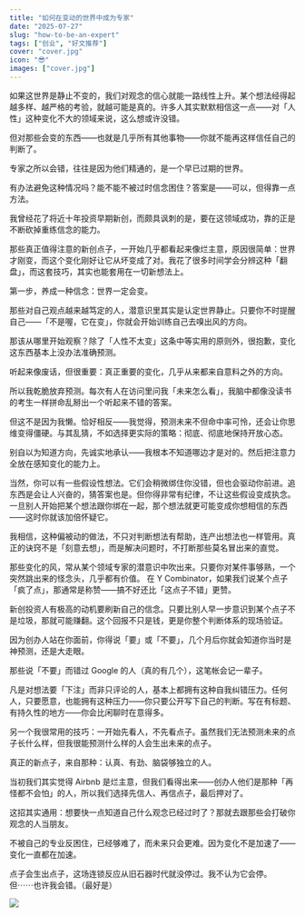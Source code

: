 ```yaml
---
title: "如何在变动的世界中成为专家"
date: "2025-07-27"
slug: "how-to-be-an-expert"
tags: ["创业", "好文推荐"]
cover: "cover.jpg"
icon: "😎"
images: ["cover.jpg"]
---
```

如果这世界是静止不变的，我们对观念的信心就能一路线性上升。某个想法经得起越多样、越严格的考验，就越可能是真的。许多人其实默默相信这一点——对「人性」这种变化不大的领域来说，这么想或许没错。



但对那些会变的东西——也就是几乎所有其他事物——你就不能再这样信任自己的判断了。



专家之所以会错，往往是因为他们精通的，是一个早已过期的世界。



有办法避免这种情况吗？能不能不被过时信念困住？答案是——可以，但得靠一点方法。



我曾经花了将近十年投资早期新创，而颇具讽刺的是，要在这领域成功，靠的正是不断砍掉重练信念的能力。



那些真正值得注意的新创点子，一开始几乎都看起来像烂主意，原因很简单：世界才刚变，而这个变化刚好让它从坏变成了对。我花了很多时间学会分辨这种「翻盘」，而这套技巧，其实也能套用在一切新想法上。



第一步，养成一种信念：世界一定会变。



那些对自己观点越来越笃定的人，潜意识里其实是认定世界静止。只要你不时提醒自己——「不是喔，它在变」，你就会开始训练自己去嗅出风的方向。



那该从哪里开始观察？除了「人性不太变」这条中等实用的原则外，很抱歉，变化这东西基本上没办法准确预测。



听起来像废话，但很重要：真正重要的变化，几乎从来都来自意料之外的方向。



所以我乾脆放弃预测。每次有人在访问里问我「未来怎么看」，我脑中都像没读书的考生一样拼命乱掰出一个听起来不错的答案。



但这不是因为我懒。恰好相反——我觉得，预测未来不但命中率可怜，还会让你思维变得僵硬。与其乱猜，不如选择更实际的策略：彻底、彻底地保持开放心态。



别自以为知道方向，先诚实地承认——我根本不知道哪边才是对的。然后把注意力全放在感知变化的能力上。



当然，你可以有一些假设性想法。它们会稍微绑住你没错，但也会驱动你前进。追东西是会让人兴奋的，猜答案也是。但你得非常有纪律，不让这些假设变成执念。
一旦别人开始把某个想法跟你绑在一起，那个想法就更可能变成你想相信的东西——这时你就该加倍怀疑它。



我相信，这种偏被动的做法，不只对判断想法有帮助，连产出想法也一样管用。真正的诀窍不是「刻意去想」，而是解决问题时，不打断那些莫名冒出来的直觉。



那些变化的风，常从某个领域专家的潜意识中吹出来。只要你对某件事够熟，一个突然跳出来的怪念头，几乎都有价值。
在 Y Combinator，如果我们说某个点子「疯了点」，那通常是称赞——搞不好还比「这点子不错」更赞。



新创投资人有极高的动机要刷新自己的信念。只要比别人早一步意识到某个点子不是垃圾，那就可能赚翻。这个回报不只是钱，更是你整个判断体系的现场验证。



因为创办人站在你面前，你得说「要」或「不要」，几个月后你就会知道你当时是神预测，还是大走眼。



那些说「不要」而错过 Google 的人（真的有几个），这笔帐会记一辈子。



凡是对想法要「下注」而非只评论的人，基本上都拥有这种自我纠错压力。任何人，只要愿意，也能拥有这种压力——你只要公开写下自己的判断。写在有标题、有持久性的地方——你会比闲聊时在意得多。



另一个我很常用的技巧：一开始先看人，不先看点子。虽然我们无法预测未来的点子长什么样，但我很能预测什么样的人会生出未来的点子。



真正的新点子，来自那种：认真、有劲、脑袋够独立的人。



当初我们其实觉得 Airbnb 是烂主意，但我们看得出来——创办人他们是那种「再怪都不会怕」的人，所以我们选择先信人、再信点子，最后押对了。



这招其实通用：想要快一点知道自己什么观念已经过时了？那就去跟那些会打破你观念的人当朋友。



不被自己的专业反困住，已经够难了，而未来只会更难。因为变化不是加速了——变化一直都在加速。



点子会生出点子，这场连锁反应从旧石器时代就没停过。我不认为它会停。
但⋯⋯也许我会错。（最好是）




![](https://prod-files-secure.s3.us-west-2.amazonaws.com/112d0858-5090-4d34-a606-b75eb8d65fd2/46476355-9cf3-4e99-9b7a-3531bc426380/1000202064.png?X-Amz-Algorithm=AWS4-HMAC-SHA256&X-Amz-Content-Sha256=UNSIGNED-PAYLOAD&X-Amz-Credential=ASIAZI2LB4666MXSPV2U%2F20250803%2Fus-west-2%2Fs3%2Faws4_request&X-Amz-Date=20250803T131832Z&X-Amz-Expires=3600&X-Amz-Security-Token=IQoJb3JpZ2luX2VjEPX%2F%2F%2F%2F%2F%2F%2F%2F%2F%2FwEaCXVzLXdlc3QtMiJGMEQCICcaWIvKi8Ix599RnHNiZSVN0a5Jlv%2FKAqSFW8usQOkJAiBG5iEbZ1QhMB0mSFDDixyiiRc6cwI8x3UD3ROcsP3tCir%2FAwguEAAaDDYzNzQyMzE4MzgwNSIM5r1PmZXSGRLO7o8tKtwDRYgVL%2Bk%2BshA81TiWhyyfYO9tK1sWXMpLlZm5xC%2B0HrRLQrUWDMHpcWtl%2FSPid0GxHjkkVRlD%2BvhE4LCa%2Fz3WTV5441gLZ64EbDxI4ncS45lIZExKL6K1cfJU6eb175NcHcOT5%2Fgu1BHdz81AW1PYUqktRV%2BqiYr1LVOir3p2xpDkSqfQ3h1aBKwRmsNi7A0MlLT1yLcOAJqn9vo8H5dMqwvyBhn04z2QZXak5n6asCjscx9ZSut6cGLwPJpDtqFhaIov5jFvsY5NS8oTfZUxBNyYwobaDtt0uMM%2BZiZCrhIoAtW6LOHITXQm5xqx0QhRrXyqr1miWIUoMYEZvtTGQ6S%2FRqFKWSH8S9cSuxQCUgK2X6nKJheYJr66F4JvSpCY3Y0fZGYIVf8KOf4AMKxSUXcyZtyPOGWe%2FjFJIAzHyltcUMQuMnLmxm7B10Csm9BI7bA5Ip1j40U9PTfb2D3xH0De9CDFmgyZKxddEKVXPZT2EKQUe09n9FGAIG2xcF5Qk4sxcEbXB%2FIiBsPbBsiymmtPGHsEZlDCALpo%2F73LuWPQ3THakH49ACt1Zm5JNDt%2FchW78pi%2BawXQChL8pnNeN0WSVg7bB0gKtLNHVWTcj%2B7KwwLhXaA2uLo7SUcwlre9xAY6pgFV0SdfegRpCOl9YuYnq2Pdk1HgDDohkE5KuyxFHk5fHDK34G71gk4D7%2FKNdm5nq8C8kxqMobNObqdI%2BwTcInygQVvtelODaH738TNBgjOYCpu8tc1DVJPDFvtenEUQ2GM4f%2FqJuCrwzd9VXTID0oPlUMuo%2BZqTB8igApeYRhujPD4Eyhpk8OZnxhEGevOTAu2tVRV%2B67tTUEsjzndTNJO4hxxl0rtx&X-Amz-Signature=2a6b07f3126f99885abb462de0a1e4bbeae9352a69a0ac81060b5d3902fa5a3b&X-Amz-SignedHeaders=host&x-amz-checksum-mode=ENABLED&x-id=GetObject)

